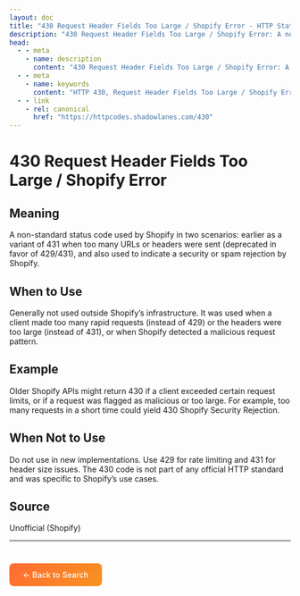```yaml
---
layout: doc
title: "430 Request Header Fields Too Large / Shopify Error - HTTP Status Code Explained"
description: "430 Request Header Fields Too Large / Shopify Error: A non-standard status code used by Shopify in two scenarios: earlier as a variant of 431 when too many U..."
head:
  - - meta
    - name: description
      content: "430 Request Header Fields Too Large / Shopify Error: A non-standard status code used by Shopify in two scenarios: earlier as a variant of 431 when too many U..."
  - - meta
    - name: keywords
      content: "HTTP 430, Request Header Fields Too Large / Shopify Error, HTTP status code, REST API, web development"
  - - link
    - rel: canonical
      href: "https://httpcodes.shadowlanes.com/430"
---
```


# 430 Request Header Fields Too Large / Shopify Error

## Meaning

A non-standard status code used by Shopify in two scenarios: earlier as a variant of 431 when too many URLs or headers were sent (deprecated in favor of 429/431), and also used to indicate a security or spam rejection by Shopify.

## When to Use

Generally not used outside Shopify’s infrastructure. It was used when a client made too many rapid requests (instead of 429) or the headers were too large (instead of 431), or when Shopify detected a malicious request pattern.

## Example

Older Shopify APIs might return 430 if a client exceeded certain request limits, or if a request was flagged as malicious or too large. For example, too many requests in a short time could yield 430 Shopify Security Rejection.

## When Not to Use

Do not use in new implementations. Use 429 for rate limiting and 431 for header size issues. The 430 code is not part of any official HTTP standard and was specific to Shopify’s use cases.

## Source

Unofficial (Shopify)

---

<div style="margin-top: 40px;">
  <a href="/" style="display: inline-block; padding: 12px 24px; background: linear-gradient(135deg, #ff6b35, #f7931e); color: white; text-decoration: none; border-radius: 8px; font-weight: 500;">← Back to Search</a>
</div>
